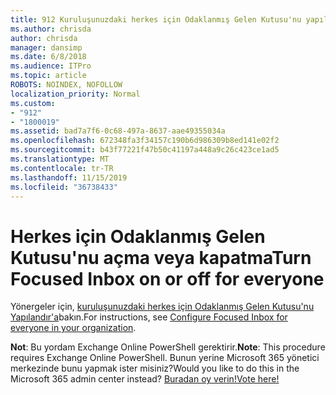 ```yaml
---
title: 912 Kuruluşunuzdaki herkes için Odaklanmış Gelen Kutusu'nu yapılandırın
ms.author: chrisda
author: chrisda
manager: dansimp
ms.date: 6/8/2018
ms.audience: ITPro
ms.topic: article
ROBOTS: NOINDEX, NOFOLLOW
localization_priority: Normal
ms.custom:
- "912"
- "1800019"
ms.assetid: bad7a7f6-0c68-497a-8637-aae49355034a
ms.openlocfilehash: 672348fa3f34157c190b6d986309b8ed141e02f2
ms.sourcegitcommit: b43f77221f47b50c41197a448a9c26c423ce1ad5
ms.translationtype: MT
ms.contentlocale: tr-TR
ms.lasthandoff: 11/15/2019
ms.locfileid: "36738433"
---
```

# <a name="turn-focused-inbox-on-or-off-for-everyone"></a><span data-ttu-id="a4164-102">Herkes için Odaklanmış Gelen Kutusu'nu açma veya kapatma</span><span class="sxs-lookup"><span data-stu-id="a4164-102">Turn Focused Inbox on or off for everyone</span></span>

<span data-ttu-id="a4164-103">Yönergeler için, [kuruluşunuzdaki herkes için Odaklanmış Gelen Kutusu'nu Yapılandır'a](https://docs.microsoft.com/office365/admin/setup/configure-focused-inbox)bakın.</span><span class="sxs-lookup"><span data-stu-id="a4164-103">For instructions, see [Configure Focused Inbox for everyone in your organization](https://docs.microsoft.com/office365/admin/setup/configure-focused-inbox).</span></span>

<span data-ttu-id="a4164-104">**Not**: Bu yordam Exchange Online PowerShell gerektirir.</span><span class="sxs-lookup"><span data-stu-id="a4164-104">**Note**: This procedure requires Exchange Online PowerShell.</span></span> <span data-ttu-id="a4164-105">Bunun yerine Microsoft 365 yönetici merkezinde bunu yapmak ister misiniz?</span><span class="sxs-lookup"><span data-stu-id="a4164-105">Would you like to do this in the Microsoft 365 admin center instead?</span></span> [<span data-ttu-id="a4164-106">Buradan oy verin!</span><span class="sxs-lookup"><span data-stu-id="a4164-106">Vote here!</span></span>](https://go.microsoft.com/fwlink/p/?linkid=862489)
